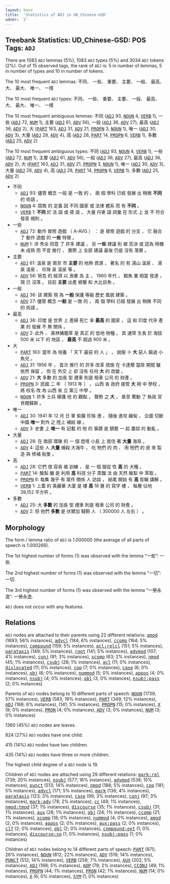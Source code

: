 ```yaml
---
layout: base
title:  'Statistics of ADJ in UD_Chinese-GSD'
udver: '2'
---
```


## Treebank Statistics: UD_Chinese-GSD: POS Tags: `ADJ`

There are 1083 `ADJ` lemmas (5%), 1083 `ADJ` types (5%) and 3034 `ADJ` tokens (2%).
Out of 15 observed tags, the rank of `ADJ` is: 5 in number of lemmas, 5 in number of types and 10 in number of tokens.

The 10 most frequent `ADJ` lemmas: 不同、 一些、 重要、 主要、 一般、 最高、 大、 最大、 唯一、 一樣

The 10 most frequent `ADJ` types:  不同、 一些、 重要、 主要、 一般、 最高、 大、 最大、 唯一、 一樣

The 10 most frequent ambiguous lemmas: 不同 (<tt><a href="zh_gsd-pos-ADJ.html">ADJ</a></tt> 93, <tt><a href="zh_gsd-pos-NOUN.html">NOUN</a></tt> 4, <tt><a href="zh_gsd-pos-VERB.html">VERB</a></tt> 1), 一些 (<tt><a href="zh_gsd-pos-ADJ.html">ADJ</a></tt> 72, <tt><a href="zh_gsd-pos-NUM.html">NUM</a></tt> 1), 主要 (<tt><a href="zh_gsd-pos-ADJ.html">ADJ</a></tt> 61, <tt><a href="zh_gsd-pos-ADV.html">ADV</a></tt> 56), 一般 (<tt><a href="zh_gsd-pos-ADJ.html">ADJ</a></tt> 36, <tt><a href="zh_gsd-pos-ADV.html">ADV</a></tt> 27), 最高 (<tt><a href="zh_gsd-pos-ADJ.html">ADJ</a></tt> 36, <tt><a href="zh_gsd-pos-ADV.html">ADV</a></tt> 2), 大 (<tt><a href="zh_gsd-pos-PART.html">PART</a></tt> 163, <tt><a href="zh_gsd-pos-ADJ.html">ADJ</a></tt> 31, <tt><a href="zh_gsd-pos-ADV.html">ADV</a></tt> 21, <tt><a href="zh_gsd-pos-PROPN.html">PROPN</a></tt> 3, <tt><a href="zh_gsd-pos-NOUN.html">NOUN</a></tt> 1), 唯一 (<tt><a href="zh_gsd-pos-ADJ.html">ADJ</a></tt> 30, <tt><a href="zh_gsd-pos-ADV.html">ADV</a></tt> 3), 大量 (<tt><a href="zh_gsd-pos-ADJ.html">ADJ</a></tt> 28, <tt><a href="zh_gsd-pos-ADV.html">ADV</a></tt> 4), 高 (<tt><a href="zh_gsd-pos-ADJ.html">ADJ</a></tt> 28, <tt><a href="zh_gsd-pos-PART.html">PART</a></tt> 14, <tt><a href="zh_gsd-pos-PROPN.html">PROPN</a></tt> 6, <tt><a href="zh_gsd-pos-VERB.html">VERB</a></tt> 1), 多數 (<tt><a href="zh_gsd-pos-ADJ.html">ADJ</a></tt> 25, <tt><a href="zh_gsd-pos-ADV.html">ADV</a></tt> 2)

The 10 most frequent ambiguous types:  不同 (<tt><a href="zh_gsd-pos-ADJ.html">ADJ</a></tt> 93, <tt><a href="zh_gsd-pos-NOUN.html">NOUN</a></tt> 4, <tt><a href="zh_gsd-pos-VERB.html">VERB</a></tt> 1), 一些 (<tt><a href="zh_gsd-pos-ADJ.html">ADJ</a></tt> 72, <tt><a href="zh_gsd-pos-NUM.html">NUM</a></tt> 1), 主要 (<tt><a href="zh_gsd-pos-ADJ.html">ADJ</a></tt> 61, <tt><a href="zh_gsd-pos-ADV.html">ADV</a></tt> 56), 一般 (<tt><a href="zh_gsd-pos-ADJ.html">ADJ</a></tt> 36, <tt><a href="zh_gsd-pos-ADV.html">ADV</a></tt> 27), 最高 (<tt><a href="zh_gsd-pos-ADJ.html">ADJ</a></tt> 36, <tt><a href="zh_gsd-pos-ADV.html">ADV</a></tt> 2), 大 (<tt><a href="zh_gsd-pos-PART.html">PART</a></tt> 163, <tt><a href="zh_gsd-pos-ADJ.html">ADJ</a></tt> 31, <tt><a href="zh_gsd-pos-ADV.html">ADV</a></tt> 21, <tt><a href="zh_gsd-pos-PROPN.html">PROPN</a></tt> 3, <tt><a href="zh_gsd-pos-NOUN.html">NOUN</a></tt> 1), 唯一 (<tt><a href="zh_gsd-pos-ADJ.html">ADJ</a></tt> 30, <tt><a href="zh_gsd-pos-ADV.html">ADV</a></tt> 3), 大量 (<tt><a href="zh_gsd-pos-ADJ.html">ADJ</a></tt> 28, <tt><a href="zh_gsd-pos-ADV.html">ADV</a></tt> 4), 高 (<tt><a href="zh_gsd-pos-ADJ.html">ADJ</a></tt> 28, <tt><a href="zh_gsd-pos-PART.html">PART</a></tt> 14, <tt><a href="zh_gsd-pos-PROPN.html">PROPN</a></tt> 6, <tt><a href="zh_gsd-pos-VERB.html">VERB</a></tt> 1), 多數 (<tt><a href="zh_gsd-pos-ADJ.html">ADJ</a></tt> 25, <tt><a href="zh_gsd-pos-ADV.html">ADV</a></tt> 2)


* 不同
  * <tt><a href="zh_gsd-pos-ADJ.html">ADJ</a></tt> 93: 儘管 概念 一般 是 一致 的 ， 兩 個 學科 已經 發展 出 稍微 <b>不同</b> 的 術語 。
  * <tt><a href="zh_gsd-pos-NOUN.html">NOUN</a></tt> 4: 腐敗 的 定義 因 不同 國家 或 法律 體系 而 有 <b>不同</b> 。
  * <tt><a href="zh_gsd-pos-VERB.html">VERB</a></tt> 1: <b>不同</b> 於 法 語 或 德 語 ， 大量 丹麥 語 詞彙 在 形式 上 並 不 符合 發音 規則 。
* 一些
  * <tt><a href="zh_gsd-pos-ADJ.html">ADJ</a></tt> 72: 動作 冒險 遊戲 （ A-AVG ） ： 是 冒險 遊戲 的 分支 ， 它 融合 了 動作 遊戲 的 <b>一些</b> 特徵 。
  * <tt><a href="zh_gsd-pos-NUM.html">NUM</a></tt> 1: 洪 秀全 同意 了 許多 建議 ， 另 <b>一些</b> 建議 則 被 否決 或 認為 時機 未 成熟 而 不宜 推行 ， 實際 上 全部 建議 最後 仍是 沒有 落實 。
* 主要
  * <tt><a href="zh_gsd-pos-ADJ.html">ADJ</a></tt> 61: 溫泉 是 南京 市 <b>主要</b> 的 地熱 資源 ， 著名 的 有 湯山 溫泉 、 湯泉 溫泉 、 珍珠 泉 溫泉 等 。
  * <tt><a href="zh_gsd-pos-ADV.html">ADV</a></tt> 56: 努克 的 經濟 以 漁業 為 主 ， 1960 年代 ， 鱈魚 業 相當 發達 ， 現 已 沒落 ， 目前 <b>主要</b> 出產 螃蟹 和 大比目魚 。
* 一般
  * <tt><a href="zh_gsd-pos-ADJ.html">ADJ</a></tt> 36: 該 建築 現 為 <b>一般</b> 保護 等級 歷史 風貌 建築 。
  * <tt><a href="zh_gsd-pos-ADV.html">ADV</a></tt> 27: 儘管 概念 <b>一般</b> 是 一致 的 ， 兩 個 學科 已經 發展 出 稍微 不同 的 術語 。
* 最高
  * <tt><a href="zh_gsd-pos-ADJ.html">ADJ</a></tt> 36: 印度 是 世界 上 產婦 死亡 率 <b>最高</b> 的 國家 ， 這 和 印度 代孕 產業 的 發展 不 無 關係 。
  * <tt><a href="zh_gsd-pos-ADV.html">ADV</a></tt> 2: 此外 ， 美林豬籠草 是 真正 的 低地 物種 ， 其 通常 生長 於 海拔 500 米 以下 的 地區 ， <b>最高</b> 不 超過 900 米 。
* 大
  * <tt><a href="zh_gsd-pos-PART.html">PART</a></tt> 163: 當年 為 培養 「 天下 最惡 的 人 」 ， 說服 十 <b>大</b> 惡人 饒過 小魚兒 。
  * <tt><a href="zh_gsd-pos-ADJ.html">ADJ</a></tt> 31: 1956 年 ， 首次 推行 的 許多 改革 措施 在 卡達爾 當政 期間 雖 依然 保留 ， 但 在 外交 上 卻 沒有 任何 <b>大</b> 的 改變 。
  * <tt><a href="zh_gsd-pos-ADV.html">ADV</a></tt> 21: <b>大</b> 多數 的 加長 型 禮車 則是 租車 公司 的 財產 。
  * <tt><a href="zh_gsd-pos-PROPN.html">PROPN</a></tt> 3: 民國 二 年 （ 1913 年 ） ， 山西 省 政府 接管 <b>大</b> 朔 中 學校 ， 將 校名 改 為 山西 省 立 第三 中學 。
  * <tt><a href="zh_gsd-pos-NOUN.html">NOUN</a></tt> 1: 許多 士兵 擁護 他 的 觀點 ， 聲勢 之 <b>大</b> ， 甚至 驚動 了 執政 官 貝爾蘇斯 。
* 唯一
  * <tt><a href="zh_gsd-pos-ADJ.html">ADJ</a></tt> 30: 1941 年 12 月 日 軍 偷襲 珍珠 港 ， 隨後 進攻 緬甸 ， 企圖 切斷 中國 <b>唯一</b> 對外 之 陸上 補給 線 。
  * <tt><a href="zh_gsd-pos-ADV.html">ADV</a></tt> 3: 史書 上 <b>唯一</b> 有 記載 的 他 的 事蹟 是 鎮壓 一 起 農奴 的 動亂 。
* 大量
  * <tt><a href="zh_gsd-pos-ADJ.html">ADJ</a></tt> 28: 在 南部 環礁 的 一 個 燈塔 小島 上 居住 著 <b>大量</b> 海鳥 。
  * <tt><a href="zh_gsd-pos-ADV.html">ADV</a></tt> 4: 這些 人 <b>大量</b> 捕殺 大海牛 ， 吃 牠們 的 肉 、 用 牠們 的 皮 來 製造 與 修補 船隻 。
* 高
  * <tt><a href="zh_gsd-pos-ADJ.html">ADJ</a></tt> 28: 它們 很 容易 被 訓練 ， 是 一 個 服從 性 <b>高</b> 的 犬種 。
  * <tt><a href="zh_gsd-pos-PART.html">PART</a></tt> 14: 酪梨 醣 是 利用 <b>高</b> 科技 分子 蒸餾 法 由 天然 酪梨 中 萃取 。
  * <tt><a href="zh_gsd-pos-PROPN.html">PROPN</a></tt> 6: 每集 幾乎 有 案件 關係 人 訪談 ， 結尾 開始 有 <b>高</b> 哲翰 講解 。
  * <tt><a href="zh_gsd-pos-VERB.html">VERB</a></tt> 1: 上蓋 的 美麗華 大廈 是 樓 <b>高</b> 18 層 的 寫字 樓 ， 每層 佔地 39,152 平方呎 。
* 多數
  * <tt><a href="zh_gsd-pos-ADJ.html">ADJ</a></tt> 25: 大 <b>多數</b> 的 加長 型 禮車 則是 租車 公司 的 財產 。
  * <tt><a href="zh_gsd-pos-ADV.html">ADV</a></tt> 2: 但 他們 <b>多數</b> 是 伏爾加 韃靼 人 （ 300000 人 左右 ） 。

## Morphology

The form / lemma ratio of `ADJ` is 1.000000 (the average of all parts of speech is 1.000266).

The 1st highest number of forms (1) was observed with the lemma “一些”: 一些.

The 2nd highest number of forms (1) was observed with the lemma “一切”: 一切.

The 3rd highest number of forms (1) was observed with the lemma “一勞永逸”: 一勞永逸.

`ADJ` does not occur with any features.


## Relations

`ADJ` nodes are attached to their parents using 22 different relations: <tt><a href="zh_gsd-dep-amod.html">amod</a></tt> (1693; 56% instances), <tt><a href="zh_gsd-dep-advcl.html">advcl</a></tt> (184; 6% instances), <tt><a href="zh_gsd-dep-ccomp.html">ccomp</a></tt> (164; 5% instances), <tt><a href="zh_gsd-dep-compound.html">compound</a></tt> (159; 5% instances), <tt><a href="zh_gsd-dep-acl-relcl.html">acl:relcl</a></tt> (151; 5% instances), <tt><a href="zh_gsd-dep-parataxis.html">parataxis</a></tt> (149; 5% instances), <tt><a href="zh_gsd-dep-root.html">root</a></tt> (141; 5% instances), <tt><a href="zh_gsd-dep-advmod.html">advmod</a></tt> (107; 4% instances), <tt><a href="zh_gsd-dep-conj.html">conj</a></tt> (91; 3% instances), <tt><a href="zh_gsd-dep-xcomp.html">xcomp</a></tt> (63; 2% instances), <tt><a href="zh_gsd-dep-nmod.html">nmod</a></tt> (45; 1% instances), <tt><a href="zh_gsd-dep-csubj.html">csubj</a></tt> (28; 1% instances), <tt><a href="zh_gsd-dep-acl.html">acl</a></tt> (11; 0% instances), <tt><a href="zh_gsd-dep-dislocated.html">dislocated</a></tt> (11; 0% instances), <tt><a href="zh_gsd-dep-cop.html">cop</a></tt> (7; 0% instances), <tt><a href="zh_gsd-dep-case.html">case</a></tt> (6; 0% instances), <tt><a href="zh_gsd-dep-obj.html">obj</a></tt> (6; 0% instances), <tt><a href="zh_gsd-dep-nummod.html">nummod</a></tt> (5; 0% instances), <tt><a href="zh_gsd-dep-appos.html">appos</a></tt> (4; 0% instances), <tt><a href="zh_gsd-dep-nsubj.html">nsubj</a></tt> (4; 0% instances), <tt><a href="zh_gsd-dep-obl.html">obl</a></tt> (3; 0% instances), <tt><a href="zh_gsd-dep-nsubj-pass.html">nsubj:pass</a></tt> (2; 0% instances)

Parents of `ADJ` nodes belong to 10 different parts of speech: <tt><a href="zh_gsd-pos-NOUN.html">NOUN</a></tt> (1739; 57% instances), <tt><a href="zh_gsd-pos-VERB.html">VERB</a></tt> (583; 19% instances), <tt><a href="zh_gsd-pos-PART.html">PART</a></tt> (349; 12% instances), <tt><a href="zh_gsd-pos-ADJ.html">ADJ</a></tt> (188; 6% instances),  (141; 5% instances), <tt><a href="zh_gsd-pos-PROPN.html">PROPN</a></tt> (15; 0% instances), <tt><a href="zh_gsd-pos-X.html">X</a></tt> (9; 0% instances), <tt><a href="zh_gsd-pos-PRON.html">PRON</a></tt> (4; 0% instances), <tt><a href="zh_gsd-pos-ADV.html">ADV</a></tt> (3; 0% instances), <tt><a href="zh_gsd-pos-NUM.html">NUM</a></tt> (3; 0% instances)

1360 (45%) `ADJ` nodes are leaves.

824 (27%) `ADJ` nodes have one child.

415 (14%) `ADJ` nodes have two children.

435 (14%) `ADJ` nodes have three or more children.

The highest child degree of a `ADJ` node is 19.

Children of `ADJ` nodes are attached using 29 different relations: <tt><a href="zh_gsd-dep-mark-rel.html">mark:rel</a></tt> (739; 20% instances), <tt><a href="zh_gsd-dep-nsubj.html">nsubj</a></tt> (577; 16% instances), <tt><a href="zh_gsd-dep-advmod.html">advmod</a></tt> (538; 15% instances), <tt><a href="zh_gsd-dep-punct.html">punct</a></tt> (513; 14% instances), <tt><a href="zh_gsd-dep-nmod.html">nmod</a></tt> (188; 5% instances), <tt><a href="zh_gsd-dep-cop.html">cop</a></tt> (181; 5% instances), <tt><a href="zh_gsd-dep-advcl.html">advcl</a></tt> (171; 5% instances), <tt><a href="zh_gsd-dep-mark.html">mark</a></tt> (136; 4% instances), <tt><a href="zh_gsd-dep-parataxis.html">parataxis</a></tt> (123; 3% instances), <tt><a href="zh_gsd-dep-case.html">case</a></tt> (99; 3% instances), <tt><a href="zh_gsd-dep-conj.html">conj</a></tt> (97; 3% instances), <tt><a href="zh_gsd-dep-mark-adv.html">mark:adv</a></tt> (78; 2% instances), <tt><a href="zh_gsd-dep-cc.html">cc</a></tt> (49; 1% instances), <tt><a href="zh_gsd-dep-nmod-tmod.html">nmod:tmod</a></tt> (37; 1% instances), <tt><a href="zh_gsd-dep-discourse.html">discourse</a></tt> (35; 1% instances), <tt><a href="zh_gsd-dep-csubj.html">csubj</a></tt> (31; 1% instances), <tt><a href="zh_gsd-dep-aux.html">aux</a></tt> (28; 1% instances), <tt><a href="zh_gsd-dep-obj.html">obj</a></tt> (24; 1% instances), <tt><a href="zh_gsd-dep-ccomp.html">ccomp</a></tt> (21; 1% instances), <tt><a href="zh_gsd-dep-xcomp.html">xcomp</a></tt> (18; 0% instances), <tt><a href="zh_gsd-dep-nummod.html">nummod</a></tt> (4; 0% instances), <tt><a href="zh_gsd-dep-amod.html">amod</a></tt> (2; 0% instances), <tt><a href="zh_gsd-dep-appos.html">appos</a></tt> (2; 0% instances), <tt><a href="zh_gsd-dep-aux-pass.html">aux:pass</a></tt> (2; 0% instances), <tt><a href="zh_gsd-dep-clf.html">clf</a></tt> (2; 0% instances), <tt><a href="zh_gsd-dep-obl.html">obl</a></tt> (2; 0% instances), <tt><a href="zh_gsd-dep-compound-ext.html">compound:ext</a></tt> (1; 0% instances), <tt><a href="zh_gsd-dep-discourse-sp.html">discourse:sp</a></tt> (1; 0% instances), <tt><a href="zh_gsd-dep-nsubj-pass.html">nsubj:pass</a></tt> (1; 0% instances)

Children of `ADJ` nodes belong to 14 different parts of speech: <tt><a href="zh_gsd-pos-PART.html">PART</a></tt> (975; 26% instances), <tt><a href="zh_gsd-pos-NOUN.html">NOUN</a></tt> (812; 22% instances), <tt><a href="zh_gsd-pos-ADV.html">ADV</a></tt> (519; 14% instances), <tt><a href="zh_gsd-pos-PUNCT.html">PUNCT</a></tt> (512; 14% instances), <tt><a href="zh_gsd-pos-VERB.html">VERB</a></tt> (258; 7% instances), <tt><a href="zh_gsd-pos-AUX.html">AUX</a></tt> (202; 5% instances), <tt><a href="zh_gsd-pos-ADJ.html">ADJ</a></tt> (188; 5% instances), <tt><a href="zh_gsd-pos-ADP.html">ADP</a></tt> (78; 2% instances), <tt><a href="zh_gsd-pos-CCONJ.html">CCONJ</a></tt> (49; 1% instances), <tt><a href="zh_gsd-pos-PROPN.html">PROPN</a></tt> (44; 1% instances), <tt><a href="zh_gsd-pos-PRON.html">PRON</a></tt> (42; 1% instances), <tt><a href="zh_gsd-pos-NUM.html">NUM</a></tt> (14; 0% instances), <tt><a href="zh_gsd-pos-X.html">X</a></tt> (6; 0% instances), <tt><a href="zh_gsd-pos-SYM.html">SYM</a></tt> (1; 0% instances)


